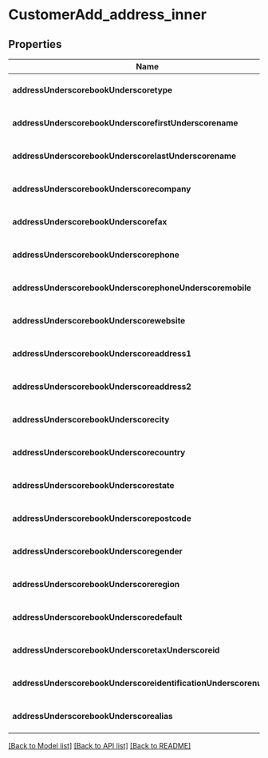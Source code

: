 # CustomerAdd_address_inner

## Properties
Name | Type | Description | Notes
------------ | ------------- | ------------- | -------------
**addressUnderscorebookUnderscoretype** | **string** |  | [optional] [default to null]
**addressUnderscorebookUnderscorefirstUnderscorename** | **string** |  | [optional] [default to null]
**addressUnderscorebookUnderscorelastUnderscorename** | **string** |  | [optional] [default to null]
**addressUnderscorebookUnderscorecompany** | **string** |  | [optional] [default to null]
**addressUnderscorebookUnderscorefax** | **string** |  | [optional] [default to null]
**addressUnderscorebookUnderscorephone** | **string** |  | [optional] [default to null]
**addressUnderscorebookUnderscorephoneUnderscoremobile** | **string** |  | [optional] [default to null]
**addressUnderscorebookUnderscorewebsite** | **string** |  | [optional] [default to null]
**addressUnderscorebookUnderscoreaddress1** | **string** |  | [optional] [default to null]
**addressUnderscorebookUnderscoreaddress2** | **string** |  | [optional] [default to null]
**addressUnderscorebookUnderscorecity** | **string** |  | [optional] [default to null]
**addressUnderscorebookUnderscorecountry** | **string** |  | [optional] [default to null]
**addressUnderscorebookUnderscorestate** | **string** |  | [optional] [default to null]
**addressUnderscorebookUnderscorepostcode** | **string** |  | [optional] [default to null]
**addressUnderscorebookUnderscoregender** | **string** |  | [optional] [default to null]
**addressUnderscorebookUnderscoreregion** | **string** |  | [optional] [default to null]
**addressUnderscorebookUnderscoredefault** | **boolean** |  | [optional] [default to null]
**addressUnderscorebookUnderscoretaxUnderscoreid** | **string** |  | [optional] [default to null]
**addressUnderscorebookUnderscoreidentificationUnderscorenumber** | **string** |  | [optional] [default to null]
**addressUnderscorebookUnderscorealias** | **string** |  | [optional] [default to null]

[[Back to Model list]](../README.md#documentation-for-models) [[Back to API list]](../README.md#documentation-for-api-endpoints) [[Back to README]](../README.md)


